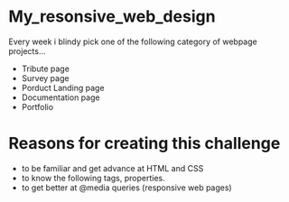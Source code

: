 # My_resonsive_web_design
Every week i blindy pick one of the following category of webpage projects...

* Tribute page
* Survey page
* Porduct Landing page
* Documentation page
* Portfolio

# Reasons for creating this challenge

* to be familiar and get advance at HTML and  CSS
* to know the following tags, properties.
* to get better at @media queries (responsive web pages)
